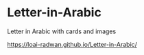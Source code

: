 # Letter-in-Arabic
Letter in Arabic with cards and images



https://loai-radwan.github.io/Letter-in-Arabic/
